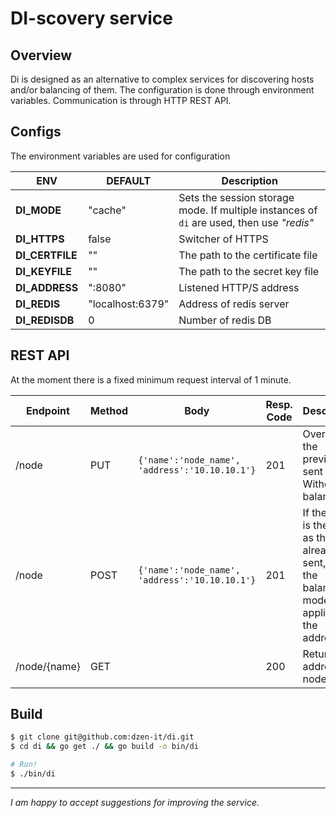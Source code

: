 # DI-scovery service

## Overview

Di is designed as an alternative to complex services for discovering hosts and/or balancing of them. The configuration is done through environment variables. Communication is through  HTTP REST API.

## Configs
The environment variables are used for configuration 

| ENV | DEFAULT | Description |
|---|---|---|
| **DI_MODE** | "cache" | Sets the session storage mode. If multiple instances of `di` are used, then use *"redis"* |
| **DI_HTTPS** | false | Switcher of HTTPS |
| **DI_CERTFILE** | "" | The path to the certificate file |
| **DI_KEYFILE**  | "" | The path to the secret key file |
| **DI_ADDRESS** | ":8080" | Listened HTTP/S address |
| **DI_REDIS** | "localhost:6379" | Address of redis server |
| **DI_REDISDB** | 0 | Number of redis DB |

## REST API   
At the moment there is a fixed minimum request interval of 1 minute.

| Endpoint | Method | Body | Resp. Code | Description | 
|---|---|---|---|---|
| /node | PUT | ```{'name':'node_name', 'address':'10.10.10.1'}  ``` | 201 | Overwrites the previously sent name. Without balancing. |
| /node | POST | ```{'name':'node_name', 'address':'10.10.10.1'}  ``` | 201 | If the name is the same as the one already sent, then the balancing mode is applied to the addresses |
| /node/{name} | GET | | 200 | Returns address of node | 

## Build
```bash 
$ git clone git@github.com:dzen-it/di.git 
$ cd di && go get ./ && go build -o bin/di 

# Run!
$ ./bin/di 
```

---

*I am happy to accept suggestions for improving the service.*
